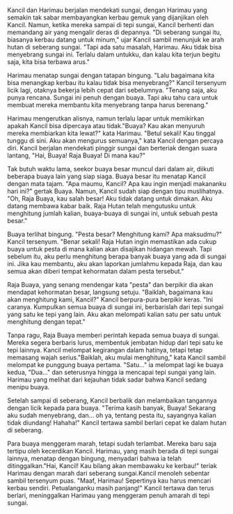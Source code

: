Kancil dan Harimau berjalan mendekati sungai, dengan Harimau yang semakin tak sabar membayangkan kerbau gemuk yang dijanjikan oleh Kancil. Namun, ketika mereka sampai di tepi sungai, Kancil berhenti dan memandang air yang mengalir deras di depannya. "Di seberang sungai itu, biasanya kerbau datang untuk minum," ujar Kancil sambil menunjuk ke arah hutan di seberang sungai. "Tapi ada satu masalah, Harimau. Aku tidak bisa menyebrang sungai ini. Terlalu dalam untukku, dan kalau kita terjun begitu saja, kita bisa terbawa arus."

Harimau menatap sungai dengan tatapan bingung. "Lalu bagaimana kita bisa menangkap kerbau itu kalau tidak bisa menyebrang?" Kancil tersenyum licik lagi, otaknya bekerja lebih cepat dari sebelumnya. "Tenang saja, aku punya rencana. Sungai ini penuh dengan buaya. Tapi aku tahu cara untuk membuat mereka membantu kita menyebrang tanpa harus berenang."

Harimau mengerutkan alisnya, namun terlalu lapar untuk memikirkan apakah Kancil bisa dipercaya atau tidak."Buaya? Kau akan menyuruh mereka membiarkan kita lewat?" kata Harimau. "Betul sekali! Kau tinggal tunggu di sini. Aku akan mengurus semuanya," kata Kancil dengan percaya diri. Kancil berjalan mendekati pinggir sungai dan berteriak dengan suara lantang, "Hai, Buaya! Raja Buaya! Di mana kau?"

Tak butuh waktu lama, seekor buaya besar muncul dari dalam air, diikuti beberapa buaya lain yang siap siaga. Buaya besar itu menatap Kancil dengan mata tajam. "Apa maumu, Kancil? Apa kau ingin menjadi makananku hari ini?" gertak Buaya. Namun, Kancil sudah siap dengan tipu muslihatnya. "Oh, Raja Buaya, kau salah besar! Aku tidak datang untuk dimakan. Aku datang membawa kabar baik. Raja Hutan telah mengutusku untuk menghitung jumlah kalian, buaya-buaya di sungai ini, untuk sebuah pesta besar."

Buaya terlihat bingung. "Pesta besar? Menghitung kami? Apa maksudmu?" Kancil tersenyum. "Benar sekali! Raja Hutan ingin memastikan ada cukup buaya untuk pesta di mana kalian akan disajikan hidangan mewah. Tapi sebelum itu, aku perlu menghitung berapa banyak buaya yang ada di sungai ini. Jika kau membantu, aku akan laporkan jumlahmu kepada Raja, dan kau semua akan diberi tempat kehormatan dalam pesta tersebut."

Raja Buaya, yang senang mendengar kata "pesta" dan berpikir dia akan mendapat kehormatan besar, langsung setuju. "Baiklah, bagaimana kau akan menghitung kami, Kancil?" Kancil berpura-pura berpikir keras. "Ini caranya. Kumpulkan semua buaya di sungai ini, berbarislah dari tepi sungai yang satu ke tepi yang lain. Aku akan melompati kalian satu per satu untuk menghitung dengan tepat."

Tanpa ragu, Raja Buaya memberi perintah kepada semua buaya di sungai. Mereka segera berbaris lurus, membentuk jembatan hidup dari tepi satu ke tepi lainnya. Kancil melompat kegirangan dalam hatinya, tetapi tetap memasang wajah serius."Baiklah, aku mulai menghitung," kata Kancil sambil melompat ke punggung buaya pertama. "Satu..." ia melompat lagi ke buaya kedua, "Dua..." dan seterusnya hingga ia mencapai tepi sungai yang lain. Harimau yang melihat dari kejauhan tidak sadar bahwa Kancil sedang menipu buaya.

Setelah sampai di seberang, Kancil berbalik dan melambaikan tangannya dengan licik kepada para buaya. "Terima kasih banyak, Buaya! Sekarang aku sudah menyebrang, dan... oh ya, tentang pesta itu, sayangnya kalian tidak diundang! Hahaha!" Kancil tertawa sambil berlari cepat ke dalam hutan di seberang.

Para buaya menggeram marah, tetapi sudah terlambat. Mereka baru saja tertipu oleh kecerdikan Kancil. Harimau, yang masih berada di tepi sungai lainnya, menatap dengan bingung, menyadari bahwa ia telah ditinggalkan."Hai, Kancil! Kau bilang akan membawaku ke kerbau!" teriak Harimau dengan marah dari seberang sungai.Kancil menoleh sebentar sambil tersenyum puas. "Maaf, Harimau! Sepertinya kau harus mencari kerbau sendiri. Petualanganku masih panjang!" Kancil tertawa dan terus berlari, meninggalkan Harimau yang menggeram penuh amarah di tepi sungai.
